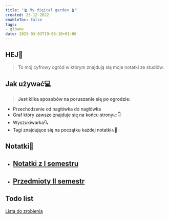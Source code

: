 ```yaml
---
title: "🪴 My digital garden 🪴"
created: 23-12-2022
enableToc: false
tags:
- główne
date: 2023-03-03T19:08:18+01:00
---
```

## **HEJ👋**
>To mój cyfrowy ogród w którym znajdują się moje notatki ze studiów.

## Jak używać💻
>**Jest kilka sposobów na poruszanie się po ogrodzie:**

- Przechodzenie od nagłówka do nagłówka 
- Graf który zawsze znajduje się na końcu strony📈👇
- Wyszukiwarka🔍
- Tagi znajdujące się na początku każdej notatki🔝📄
## Notatki📙
- ## [Notatki z I semestru](I%20semestr/I%20Semestr.md)
- ## [Przedmioty II semestr](II%20Semestr/Przedmioty%20II%20semestr.md)

## Todo list
[Lista do zrobienia](Lista%20do%20zrobienia.md)
